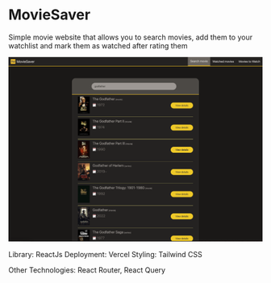# MovieSaver

Simple movie website that allows you to search movies, add them to your watchlist and mark them as watched after rating them

![Alt text](/public/MovieSaverSS.png?raw=true)

Library: ReactJs
Deployment: Vercel
Styling: Tailwind CSS

Other Technologies: React Router, React Query
